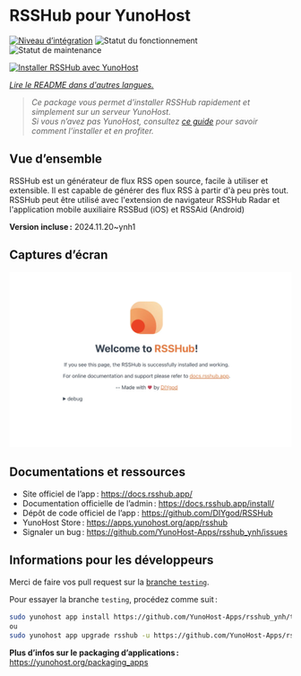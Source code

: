 <!--
Nota bene : ce README est automatiquement généré par <https://github.com/YunoHost/apps/tree/master/tools/readme_generator>
Il NE doit PAS être modifié à la main.
-->

# RSSHub pour YunoHost

[![Niveau d’intégration](https://dash.yunohost.org/integration/rsshub.svg)](https://ci-apps.yunohost.org/ci/apps/rsshub/) ![Statut du fonctionnement](https://ci-apps.yunohost.org/ci/badges/rsshub.status.svg) ![Statut de maintenance](https://ci-apps.yunohost.org/ci/badges/rsshub.maintain.svg)

[![Installer RSSHub avec YunoHost](https://install-app.yunohost.org/install-with-yunohost.svg)](https://install-app.yunohost.org/?app=rsshub)

*[Lire le README dans d'autres langues.](./ALL_README.md)*

> *Ce package vous permet d’installer RSSHub rapidement et simplement sur un serveur YunoHost.*  
> *Si vous n’avez pas YunoHost, consultez [ce guide](https://yunohost.org/install) pour savoir comment l’installer et en profiter.*

## Vue d’ensemble

RSSHub est un générateur de flux RSS open source, facile à utiliser et extensible. Il est capable de générer des flux RSS à partir d'à peu près tout. RSSHub peut être utilisé avec l'extension de navigateur RSSHub Radar et l'application mobile auxiliaire RSSBud (iOS) et RSSAid (Android)


**Version incluse :** 2024.11.20~ynh1

## Captures d’écran

![Capture d’écran de RSSHub](./doc/screenshots/screenshot.png)

## Documentations et ressources

- Site officiel de l’app : <https://docs.rsshub.app/>
- Documentation officielle de l’admin : <https://docs.rsshub.app/install/>
- Dépôt de code officiel de l’app : <https://github.com/DIYgod/RSSHub>
- YunoHost Store : <https://apps.yunohost.org/app/rsshub>
- Signaler un bug : <https://github.com/YunoHost-Apps/rsshub_ynh/issues>

## Informations pour les développeurs

Merci de faire vos pull request sur la [branche `testing`](https://github.com/YunoHost-Apps/rsshub_ynh/tree/testing).

Pour essayer la branche `testing`, procédez comme suit :

```bash
sudo yunohost app install https://github.com/YunoHost-Apps/rsshub_ynh/tree/testing --debug
ou
sudo yunohost app upgrade rsshub -u https://github.com/YunoHost-Apps/rsshub_ynh/tree/testing --debug
```

**Plus d’infos sur le packaging d’applications :** <https://yunohost.org/packaging_apps>
